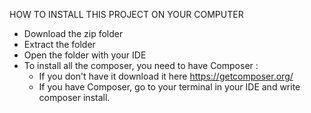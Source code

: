 HOW TO INSTALL THIS PROJECT ON YOUR COMPUTER

  - Download the zip folder
  - Extract the folder
  - Open the folder with your IDE
  - To install all the composer, you need to have Composer :
      - If you don't have it download it here https://getcomposer.org/
      - If you have Composer, go to your terminal in your IDE and write composer install.
